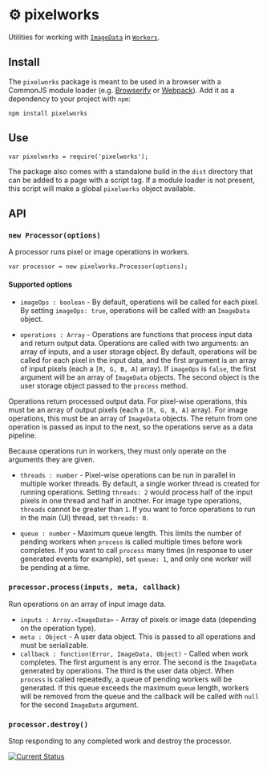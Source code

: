 # **⚙ pixelworks**

Utilities for working with [`ImageData`](https://developer.mozilla.org/en-US/docs/Web/API/ImageData) in [`Workers`](https://developer.mozilla.org/en-US/docs/Web/API/Worker/Worker).

## Install

The `pixelworks` package is meant to be used in a browser with a CommonJS module loader (e.g. [Browserify](http://browserify.org/) or [Webpack](http://webpack.github.io/)).  Add it as a dependency to your project with `npm`:

    npm install pixelworks

## Use

    var pixelworks = require('pixelworks');

The package also comes with a standalone build in the `dist` directory that can be added to a page with a script tag.  If a module loader is not present, this script will make a global `pixelworks` object available.

## API

### `new Processor(options)`

A processor runs pixel or image operations in workers.

    var processor = new pixelworks.Processor(options);

#### Supported options

 * <a id="optionsimageops">`imageOps : boolean`</a> - By default, operations will be called for each pixel.  By setting `imageOps: true`, operations will be called with an `ImageData` object.

 * <a id="optionsoperations">`operations : Array`</a> - Operations are functions that process input data and return output data.  Operations are called with two arguments: an array of inputs, and a user storage object.  By default, operations will be called for each pixel in the input data, and the first argument is an array of input pixels (each a `[R, G, B, A]` array).  If `imageOps` is `false`, the first argument will be an array of `ImageData` objects.  The second object is the user storage object passed to the `process` method.

 Operations return processed output data.  For pixel-wise operations, this must be an array of output pixels (each a `[R, G, B, A]` array).  For image operations, this must be an array of `ImageData` objects.  The return from one operation is passed as input to the next, so the operations serve as a data pipeline.

 Because operations run in workers, they must only operate on the arguments they are given.

 * <a id="optionsthreads">`threads : number`</a> - Pixel-wise operations can be run in parallel in multiple worker threads.  By default, a single worker thread is created for running operations.  Setting `threads: 2` would process half of the input pixels in one thread and half in another.  For image type operations, `threads` cannot be greater than `1`.  If you want to force operations to run in the main (UI) thread, set `threads: 0`.

 * <a id="optionsqueue">`queue : number`</a> - Maximum queue length.  This limits the number of pending workers when `process` is called multiple times before work completes.  If you want to call `process` many times (in response to user generated events for example), set `queue: 1`, and only one worker will be pending at a time.

### `processor.process(inputs, meta, callback)`

Run operations on an array of input image data.

 * `inputs : Array.<ImageData>` - Array of pixels or image data (depending on the operation type).
 * `meta : Object` - A user data object.  This is passed to all operations and must be serializable.
 * `callback : function(Error, ImageData, Object)` - Called when work completes.  The first argument is any error.  The second is the `ImageData` generated by operations.  The third is the user data object.  When `process` is called repeatedly, a queue of pending workers will be generated.  If this queue exceeds the maximum `queue` length, workers will be removed from the queue and the callback will be called with `null` for the second `ImageData` argument.

### `processor.destroy()`

Stop responding to any completed work and destroy the processor.


[![Current Status](https://secure.travis-ci.org/tschaub/pixelworks.svg?branch=master)](https://travis-ci.org/tschaub/pixelworks)
